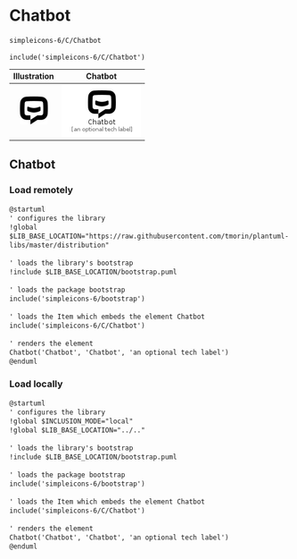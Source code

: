 # Chatbot


```text
simpleicons-6/C/Chatbot
```

```text
include('simpleicons-6/C/Chatbot')
```



| Illustration | Chatbot |
| :---: | :---: |
| ![illustration for Illustration](../../simpleicons-6/C/Chatbot.png) | ![illustration for Chatbot](../../simpleicons-6/C/Chatbot.Local.png) |




## Chatbot

### Load remotely
```plantuml
@startuml
' configures the library
!global $LIB_BASE_LOCATION="https://raw.githubusercontent.com/tmorin/plantuml-libs/master/distribution"

' loads the library's bootstrap
!include $LIB_BASE_LOCATION/bootstrap.puml

' loads the package bootstrap
include('simpleicons-6/bootstrap')

' loads the Item which embeds the element Chatbot
include('simpleicons-6/C/Chatbot')

' renders the element
Chatbot('Chatbot', 'Chatbot', 'an optional tech label')
@enduml
```

### Load locally
```plantuml
@startuml
' configures the library
!global $INCLUSION_MODE="local"
!global $LIB_BASE_LOCATION="../.."

' loads the library's bootstrap
!include $LIB_BASE_LOCATION/bootstrap.puml

' loads the package bootstrap
include('simpleicons-6/bootstrap')

' loads the Item which embeds the element Chatbot
include('simpleicons-6/C/Chatbot')

' renders the element
Chatbot('Chatbot', 'Chatbot', 'an optional tech label')
@enduml
```

